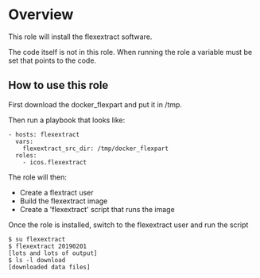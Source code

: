 # Overview

This role will install the flexextract software.

The code itself is not in this role. When running the role a variable must be
set that points to the code.


## How to use this role

First download the docker_flexpart and put it in /tmp.

Then run a playbook that looks like:

	- hosts: flexextract
	  vars:
		flexextract_src_dir: /tmp/docker_flexpart
	  roles:
		- icos.flexextract


The role will then:
  + Create a flextract user
  + Build the flexextract image
  + Create a 'flexextract' script that runs the image

Once the role is installed, switch to the flexextract user and run the script

	$ su flexextract
	$ flexextract 20190201
	[lots and lots of output]
	$ ls -l download
	[downloaded data files]
